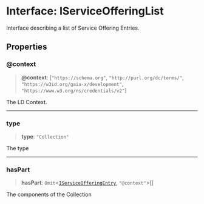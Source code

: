 # Interface: IServiceOfferingList

Interface describing a list of Service Offering Entries.

## Properties

### @context

> **@context**: \[`"https://schema.org"`, `"http://purl.org/dc/terms/"`, `"https://w3id.org/gaia-x/development"`, `"https://www.w3.org/ns/credentials/v2"`\]

The LD Context.

***

### type

> **type**: `"Collection"`

The type

***

### hasPart

> **hasPart**: `Omit`\<[`IServiceOfferingEntry`](IServiceOfferingEntry.md), `"@context"`\>[]

The components of the Collection
